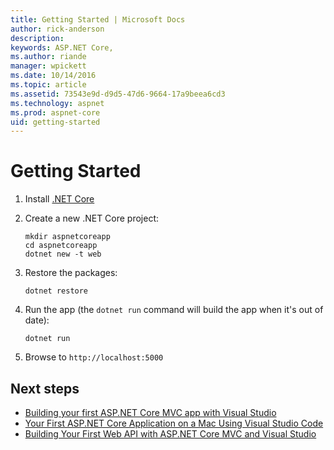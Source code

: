 ```yaml
---
title: Getting Started | Microsoft Docs
author: rick-anderson
description: 
keywords: ASP.NET Core,
ms.author: riande
manager: wpickett
ms.date: 10/14/2016
ms.topic: article
ms.assetid: 73543e9d-d9d5-47d6-9664-17a9beea6cd3
ms.technology: aspnet
ms.prod: aspnet-core
uid: getting-started
---
```

# Getting Started

1.  Install [.NET Core](https://microsoft.com/net/core)

2.  Create a new .NET Core project:

    ```console
    mkdir aspnetcoreapp
    cd aspnetcoreapp
    dotnet new -t web
    ```

3.  Restore the packages:

    ```console
    dotnet restore
    ```

4.  Run the app  (the `dotnet run` command will build the app when it's out of date):

    ```console
    dotnet run
    ```

5.  Browse to `http://localhost:5000`

## Next steps

* [Building your first ASP.NET Core MVC app with Visual Studio](tutorials/first-mvc-app/index.md)
* [Your First ASP.NET Core Application on a Mac Using Visual Studio Code](tutorials/your-first-mac-aspnet.md)
* [Building Your First Web API with ASP.NET Core MVC and Visual Studio](tutorials/first-web-api.md)

